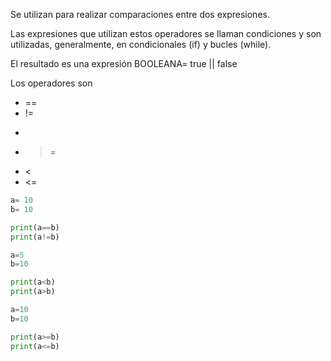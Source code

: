 Se utilizan para realizar comparaciones entre dos expresiones.

Las expresiones que utilizan estos operadores se llaman condiciones y son utilizadas, generalmente, en condicionales (if) y bucles (while).

El resultado es una expresión BOOLEANA= true || false

Los operadores son

- ==
- !=
- >
- >=
- <
- <=


```python
a= 10
b= 10

print(a==b)
print(a!=b)

a=5
b=10

print(a<b)
print(a>b)

a=10
b=10

print(a>=b)
print(a<=b)
```